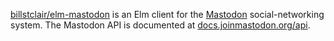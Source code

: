 [billstclair/elm-mastodon](https://package.elm-lang.org/packages/billstclair/elm-mastodon/latest) is an Elm client for the [Mastodon](https://joinmastodon.org/) social-networking system. The Mastodon API is documented at [docs.joinmastodon.org/api](https://docs.joinmastodon.org/api/guidelines/).
